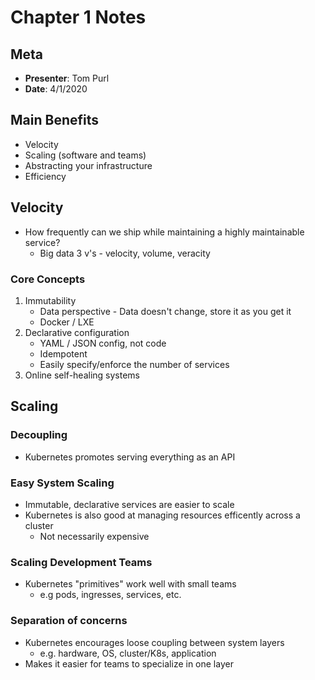 # Chapter 1 Notes

## Meta
- **Presenter**: Tom Purl
- **Date**: 4/1/2020
## Main Benefits
- Velocity
- Scaling (software and teams)
- Abstracting your infrastructure
- Efficiency
## Velocity
- How frequently can we ship while maintaining a highly maintainable service?
  - Big data 3 v's - velocity, volume, veracity
### Core Concepts
1. Immutability
   - Data perspective - Data doesn't change, store it as you get it
   - Docker / LXE 
2. Declarative  configuration
   - YAML / JSON config, not code 
   - Idempotent
   - Easily specify/enforce the number of services
3. Online self-healing systems
## Scaling
### Decoupling
- Kubernetes promotes serving everything as an API
### Easy System Scaling
- Immutable, declarative services are easier to scale
- Kubernetes is also good at managing resources efficently across a cluster
  - Not necessarily expensive
### Scaling Development Teams
- Kubernetes "primitives" work well with small teams
  - e.g pods, ingresses, services, etc.
### Separation of concerns
- Kubernetes encourages loose coupling between system layers
  - e.g. hardware, OS, cluster/K8s, application
- Makes it easier for teams to specialize in one layer
